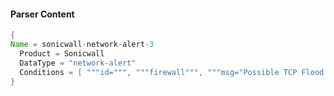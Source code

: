 #### Parser Content
```Java
{
Name = sonicwall-network-alert-3
  Product = Sonicwall
  DataType = "network-alert"
  Conditions = [ """id=""", """firewall""", """msg="Possible TCP Flood on IF""" ]
}
```